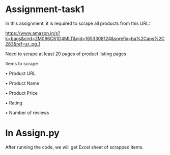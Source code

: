 # Assignment-task1
In this assignment, it is required to scrape all products from this URL: 

https://www.amazon.in/s?k=bags&crid=2M096C61O4MLT&qid=1653308124&sprefix=ba%2Caps%2C283&ref=sr_pg_1


Need to scrape at least 20 pages of product listing pages


Items to scrape

• Product URL

• Product Name

• Product Price

• Rating

• Number of reviews
# In Assign.py

After running the code, we will get Excel sheet of scrapped items.
